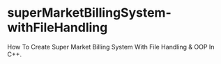 # superMarketBillingSystem-withFileHandling
How To Create Super Market Billing System With File Handling & OOP In C++.

 
